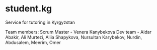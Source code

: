 # student.kg
Service for tutoring in Kyrgyzstan

Team members:
Scrum Master - Venera Kanybekova
Dev team - Aidar Abakir, Ali Murtezi, Aliia Shapykova, Nursultan Karybekov, Nurdin, Abdusalem, Meerim, Omer
